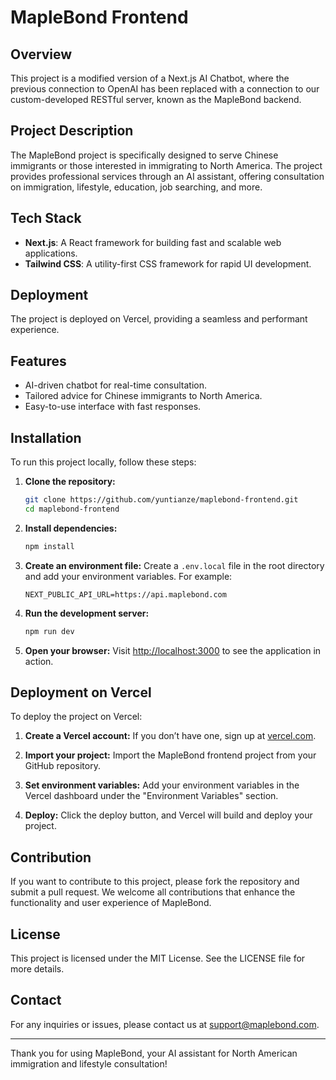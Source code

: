 # MapleBond Frontend

## Overview

This project is a modified version of a Next.js AI Chatbot, where the previous connection to OpenAI has been replaced with a connection to our custom-developed RESTful server, known as the MapleBond backend.

## Project Description

The MapleBond project is specifically designed to serve Chinese immigrants or those interested in immigrating to North America. The project provides professional services through an AI assistant, offering consultation on immigration, lifestyle, education, job searching, and more.

## Tech Stack

- **Next.js**: A React framework for building fast and scalable web applications.
- **Tailwind CSS**: A utility-first CSS framework for rapid UI development.

## Deployment

The project is deployed on Vercel, providing a seamless and performant experience.

## Features

- AI-driven chatbot for real-time consultation.
- Tailored advice for Chinese immigrants to North America.
- Easy-to-use interface with fast responses.

## Installation

To run this project locally, follow these steps:

1. **Clone the repository:**

   ```bash
   git clone https://github.com/yuntianze/maplebond-frontend.git
   cd maplebond-frontend
   ```

2. **Install dependencies:**

   ```bash
   npm install
   ```

3. **Create an environment file:**
   Create a `.env.local` file in the root directory and add your environment variables. For example:

   ```env
   NEXT_PUBLIC_API_URL=https://api.maplebond.com
   ```

4. **Run the development server:**

   ```bash
   npm run dev
   ```

5. **Open your browser:**
   Visit [http://localhost:3000](http://localhost:3000) to see the application in action.

## Deployment on Vercel

To deploy the project on Vercel:

1. **Create a Vercel account:**
   If you don’t have one, sign up at [vercel.com](https://vercel.com/).

2. **Import your project:**
   Import the MapleBond frontend project from your GitHub repository.

3. **Set environment variables:**
   Add your environment variables in the Vercel dashboard under the "Environment Variables" section.

4. **Deploy:**
   Click the deploy button, and Vercel will build and deploy your project.

## Contribution

If you want to contribute to this project, please fork the repository and submit a pull request. We welcome all contributions that enhance the functionality and user experience of MapleBond.

## License

This project is licensed under the MIT License. See the LICENSE file for more details.

## Contact

For any inquiries or issues, please contact us at support@maplebond.com.

---

Thank you for using MapleBond, your AI assistant for North American immigration and lifestyle consultation!

